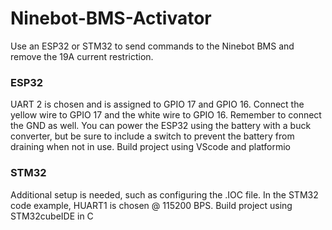 # Ninebot-BMS-Activator
Use an ESP32 or STM32 to send commands to the Ninebot BMS and remove the 19A current restriction.
### ESP32
UART 2 is chosen and is assigned to GPIO 17 and GPIO 16. Connect the yellow wire to GPIO 17 and the white wire to GPIO 16. Remember to connect the GND as well. You can power the ESP32 using the battery with a buck converter, but be sure to include a switch to prevent the battery from draining when not in use.
Build project using VScode and platformio 
### STM32
Additional setup is needed, such as configuring the .IOC file. In the STM32 code example, HUART1 is chosen @ 115200 BPS. 
Build project using STM32cubeIDE in C
